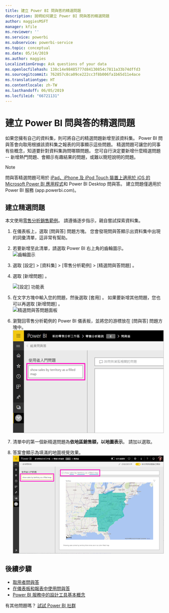 ```yaml
---
title: 建立 Power BI 問與答的精選問題
description: 說明如何建立 Power BI 問與答的精選問題
author: maggiesMSFT
manager: kfile
ms.reviewer: ''
ms.service: powerbi
ms.subservice: powerbi-service
ms.topic: conceptual
ms.date: 05/14/2019
ms.author: maggies
LocalizationGroup: Ask questions of your data
ms.openlocfilehash: 138c14e98485777d84130854c7811a33b74dffd3
ms.sourcegitcommit: 762857c8ca09ce222cc3f8b006fa1b65d11e4ace
ms.translationtype: HT
ms.contentlocale: zh-TW
ms.lasthandoff: 06/05/2019
ms.locfileid: "66721131"
---
```

# <a name="create-featured-questions-for-power-bi-qa"></a>建立 Power BI 問與答的精選問題
如果您擁有自己的資料集，則可將自己的精選問題新增至該資料集。 Power BI 問與答會向取用根據該資料集之報表的同事顯示這些問題。  精選問題可讓您的同事有些概念，知道要針對資料集詢問哪類問題。 您可自行決定要新增什麼精選問題 -- 新增熱門問題、會顯示有趣結果的問題，或難以簡短說明的問題。


> [!NOTE]
> 問與答精選問題可用於 [iPad、iPhone 及 iPod Touch 裝置上適用於 iOS 的 Microsoft Power BI 應用程式](consumer/mobile/mobile-apps-ios-qna.md)和 Power BI Desktop 問與答。 建立問題僅適用於 Power BI 服務 (app.powerbi.com)。
> 

## <a name="create-a-featured-question"></a>建立精選問題

本文使用[零售分析銷售範例](sample-datasets.md)。 請遵循逐步指示，親自嘗試探索資料集。

1. 在儀表板上，選取 [問與答] 問題方塊。   您會發現問與答顯示出資料集中出現的詞彙清單，這非常有幫助。
2. 若要新增至此清單，請選取 Power BI 右上角的齒輪圖示。  
   ![齒輪圖示](media/service-q-and-a-create-featured-questions/pbi_gearicon2.jpg)
3. 選取 [設定]  &gt; [資料集]  &gt; [零售分析範例]  &gt; [精選問與答問題]  。  
4. 選取 [新增問題]  。
   
   ![[設定] 功能表](media/service-q-and-a-create-featured-questions/power-bi-settings.png)
5. 在文字方塊中輸入您的問題，然後選取 [套用]  。   如果要新增其他問題，您也可以再選取 [新增問題]  。  
   ![精選問與答問題面板](media/service-q-and-a-create-featured-questions/power-bi-type-featured-question.png)
6. 瀏覽回零售分析範例的 Power BI 儀表板，並將您的游標放在 [問與答] 問題方塊中。   
   ![問與答問題方塊與精選問題](media/service-q-and-a-create-featured-questions/power-bi-qna-featured-question-to-start.png)
7. 清單中的第一個新精選問題為**依地區銷售額，以地圖表示**。 請加以選取。  
8. 答案會顯示為填滿的地圖視覺效果。  
   ![問與答精選問題回答：地圖視覺效果](media/service-q-and-a-create-featured-questions/power-bi-qna-featured-question.png)

## <a name="next-steps"></a>後續步驟

- [取用者問與答](consumer/end-user-q-and-a.md)  
- [在儀表板和報表中使用問與答](power-bi-tutorial-q-and-a.md)  
- [Power BI 服務中的設計工具基本概念](service-basic-concepts.md)  

有其他問題嗎？ [試試 Power BI 社群](http://community.powerbi.com/)

